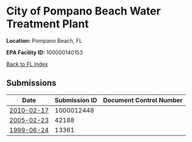 # City of Pompano Beach Water Treatment Plant

**Location:** Pompano Beach, FL

**EPA Facility ID:** 100000140153

[Back to FL Index](../../index.md)

## Submissions

| Date | Submission ID | Document Control Number |
|------|--------------|-------------------------|
| [2010-02-17](submissions/1000012448.md) | 1000012448 |  |
| [2005-02-23](submissions/42188.md) | 42188 |  |
| [1999-06-24](submissions/13361.md) | 13361 |  |
